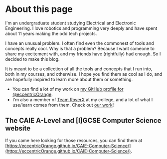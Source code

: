 # About this page

I'm an undergraduate student studying Electrical and Electronic Engineering. I love robotics and programming very deeply and have spent about 11 years making the odd tech projects.

I have an unusual problem. I often find even the commonest of tools and concepts really cool. Why is that a problem? Because I want someone to share my excitement with, and my friends have (rightfully) had enough. So I decided to make this blog.

It is meant to be a collection of all the tools and concepts that I run into, both in my courses, and otherwise. I hope you find them as cool as I do, and are hopefully inspired to learn more about them or something.

*   You can find a lot of my work on [my GitHub profile for @eccentricOrange](https://github.com/eccentricOrange).
*   I'm also a member of [Team RoverX](https://www.teamroverx.com/) at my college, and a lot of what I use/learn comes from them. Check out [our work](https://www.youtube.com/watch?v=JwVlNUayxL4)!

##  The CAIE A-Level and [I]GCSE Computer Science website
If you came here looking for those resources, you can find them at [https://eccentricOrange.github.io/CAIE-Computer-Science/](https://eccentricOrange.github.io/CAIE-Computer-Science/).